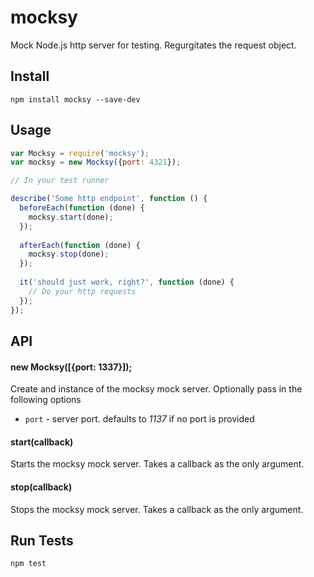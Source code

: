 # mocksy

Mock Node.js http server for testing. Regurgitates the request object.

## Install

```
npm install mocksy --save-dev
```

## Usage

```javascript
var Mocksy = require('mocksy');
var mocksy = new Mocksy({port: 4321});

// In your test runner

describe('Some http endpoint', function () {
  beforeEach(function (done) {
    mocksy.start(done);
  });
  
  afterEach(function (done) {
    mocksy.stop(done);
  });
  
  it('should just work, right?', function (done) {
    // Do your http requests
  });
});

```

## API

#### new Mocksy([{port: 1337}]);

Create and instance of the mocksy mock server. Optionally pass in the following options

* ` port ` - server port. defaults to *1137* if no port is provided

#### start(callback)

Starts the mocksy mock server. Takes a callback as the only argument.

#### stop(callback)

Stops the mocksy mock server. Takes a callback as the only argument.

## Run Tests

```
npm test
```
